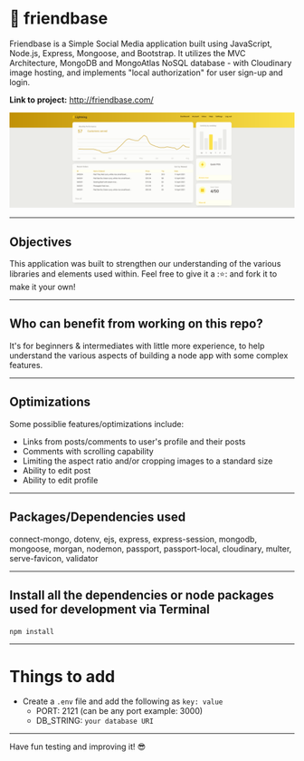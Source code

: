 # 👥 friendbase
Friendbase is a Simple Social Media application built using JavaScript, Node.js, Express, Mongoose, and Bootstrap. It utilizes the MVC Architecture, MongoDB and MongoAtlas NoSQL database - with Cloudinary image hosting, and implements "local authorization" for user sign-up and login.

**Link to project:** http://friendbase.com/

![homepage](https://raw.githubusercontent.com/andrewquach-dev/lightning-pos/main/assets/lightningpos-dashboard-screenshot.png?token=GHSAT0AAAAAABUFDWWTYBLSDYMJD427JPKCY2QSK7Q)

---

## Objectives

This application was built to strengthen our understanding of the various libraries and elements used within. Feel free to give it a ::star:: and fork it to make it your own!

---

## Who can benefit from working on this repo?

It's for beginners & intermediates with little more experience, to help understand the various aspects of building a node app with some complex features. 

---

## Optimizations

Some possiblie features/optimizations include: 
- Links from posts/comments to user's profile and their posts
- Comments with scrolling capability
- Limiting the aspect ratio and/or cropping images to a standard size
- Ability to edit post
- Ability to edit profile

---

## Packages/Dependencies used 

connect-mongo, dotenv, ejs, express, express-session, mongodb, mongoose, morgan, nodemon, passport, passport-local, cloudinary, multer, serve-favicon, validator

---

## Install all the dependencies or node packages used for development via Terminal

`npm install` 

---

# Things to add

- Create a `.env` file and add the following as `key: value` 
  - PORT: 2121 (can be any port example: 3000) 
  - DB_STRING: `your database URI` 
 ---
 
 Have fun testing and improving it! 😎